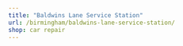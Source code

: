 ```yaml
---
title: "Baldwins Lane Service Station"
url: /birmingham/baldwins-lane-service-station/
shop: car repair
---
```

